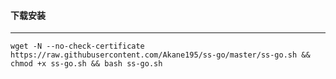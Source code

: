 #### 下载安装
------------
```shell
wget -N --no-check-certificate https://raw.githubusercontent.com/Akane195/ss-go/master/ss-go.sh && chmod +x ss-go.sh && bash ss-go.sh
```
